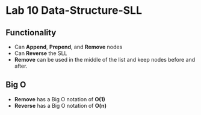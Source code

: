 # Lab 10 Data-Structure-SLL

## Functionality
* Can **Append**, **Prepend**, and **Remove** nodes
* Can **Reverse** the SLL
* **Remove** can be used in the middle of the list and keep nodes before and after.

## Big O
* **Remove** has a Big O notation of **O(1)**
* **Reverse** has a Big O notation of **O(n)** 
